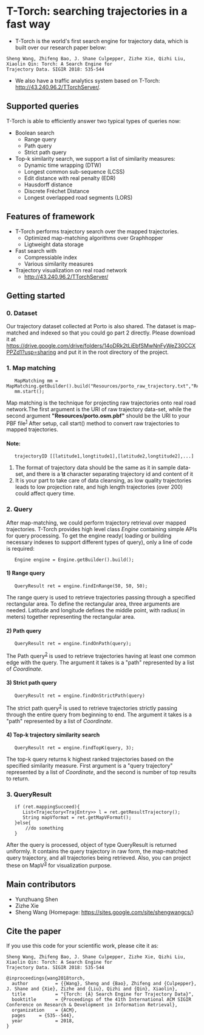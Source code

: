 # T-Torch: searching trajectories in a fast way
* T-Torch is the world's first search engine for trajectory data, which is built over our research paper below:
```
Sheng Wang, Zhifeng Bao, J. Shane Culpepper, Zizhe Xie, Qizhi Liu, Xiaolin Qin: Torch: A Search Engine for 
Trajectory Data. SIGIR 2018: 535-544
```
* We also have a traffic analytics system based on T-Torch: http://43.240.96.2/TTorchServer/.

## Supported queries 
T-Torch is able to efficiently answer two typical types of queries now:
* Boolean search
  * Range query
  * Path query
  * Strict path query
* Top-k similarity search, we support a list of similarity measures:
  * Dynamic time wrapping (DTW)
  * Longest common sub-sequence (LCSS)
  * Edit distance with real penalty (EDR)
  * Hausdorff distance
  * Discrete Fréchet Distance
  * Longest overlapped road segments (LORS)

## Features of framework
* T-Torch performs trajectory search over the mapped trajectories.
  * Optimized map-matching algorithms over Graphhopper
  * Ligtweight data storage
* Fast search with
  * Compressiable index
  * Various similarity measures
* Trajectory visualization on real road network
  * http://43.240.96.2/TTorchServer/


## Getting started
### 0. Dataset
Our trajectory dataset collected at Porto is also shared. 
The dataset is map-matched and indexed so that you could go part 2 directly.
Please download it at https://drive.google.com/drive/folders/14oDRk2tLiEbfSMwNnFyWeZ30CCXPPZd1?usp=sharing
and put it in the root directory of the project.

### 1. Map matching

```
   MapMatching mm = MapMatching.getBuilder().build("Resources/porto_raw_trajectory.txt","Resources/porto.osm.pbf");
   mm.start();
```

Map matching is the technique for projecting raw trajectories onto real road network.The first argument is the URI of raw trajectory data-set, while the second argument **"Resources/porto.osm.pbf"** should be the URI to your PBF file<sup>[1]</sup>
After setup, call start() method to convert raw trajectories to mapped trajectories.

#### Note:
```
   trajectoryID [[latitude1,longtitude1],[latitude2,longtitude2],...]
```
 1. The format of trajectory data should be the same as it in sample data-set, and there is a **\t** character separating trajectory id and content of it
 2. It is your part to take care of data cleansing, as low quality trajectories leads to low projection rate, and high length trajectories (over 200) could affect query time.


### 2. Query
After map-matching, we could perform trajectory retrieval over mapped trajectories. T-Torch provides high level class *Engine* containing simple APIs for query processing. 
To get the engine ready( loading or building necessary indexes to support different types of query), 
only a line of code is required: 
```
   Engine engine = Engine.getBuilder().build();
``` 

#### 1) Range query
```
   QueryResult ret = engine.findInRange(50, 50, 50);
```
The range query is used to retrieve trajectories passing through a specified rectangular area. To define the rectangular area, three arguments are needed. 
Latitude and longitude defines the middle point, with radius( in meters) together representing the rectangular area.

#### 2) Path query
```
   QueryResult ret = engine.findOnPath(query);
```
The Path query<sup>[2]</sup> is used to retrieve trajectories having at least one common edge with the query.
The argument it takes is a "path" represented by a list of *Coordinate*.

#### 3) Strict path query
```
   QueryResult ret = engine.findOnStrictPath(query)
```
The strict path query<sup>[2]</sup> is used to retrieve trajectories strictly passing through the entire query from beginning to end.
The argument it takes is a "path" represented by a list of *Coordinate*.

#### 4) Top-k trajectory similarity search
```
   QueryResult ret = engine.findTopK(query, 3);
```
The top-k query returns
k highest ranked trajectories based on the specified similarity measure.
First argument is a "query trajectory" represented by a list of *Coordinate*, 
and the second is number of top results to return.

### 3. QueryResult
```
   if (ret.mappingSucceed){
      List<Trajectory<TrajEntry>> l = ret.getResultTrajectory();
      String mapVformat = ret.getMapVFormat();
   }else{
       //do something
   }
```

After the query is processed, object of type QueryResult is returned uniformly. 
It contains the query trajectory in raw form, the map-matched query trajectory, and all trajectories being retrieved. Also, you can project these on MapV<sup>[3]</sup> for visualization purpose.



## Main contributors
  * Yunzhuang Shen
  * Zizhe Xie
  * Sheng Wang (Homepage: https://sites.google.com/site/shengwangcs/)

## Cite the paper
If you use this code for your scientific work, please cite it as:

```
Sheng Wang, Zhifeng Bao, J. Shane Culpepper, Zizhe Xie, Qizhi Liu, Xiaolin Qin: Torch: A Search Engine for 
Trajectory Data. SIGIR 2018: 535-544
```

```
@inproceedings{wang2018torch,
  author          = {{Wang}, Sheng and {Bao}, Zhifeng and {Culpepper}, J. Shane and {Xie}, Zizhe and {Liu}, Qizhi and {Qin}, Xiaolin},
  title           = "{Torch: {A} Search Engine for Trajectory Data}",
  booktitle       = {Proceedings of the 41th International ACM SIGIR Conference on Research & Development in Information Retrieval},
  organization    = {ACM},
  pages     = {535--544},
  year            = 2018,
}
```

[1]: https://wiki.openstreetmap.org/wiki/PBF_Format
[2]: https://dl.acm.org/citation.cfm?id=2666413 "Krogh, B., Pelekis, N., Theodoridis, Y., & Torp, K. (2014, November). Path-based queries on trajectory data. In Proceedings of the 22nd ACM SIGSPATIAL International Conference on Advances in Geographic Information Systems (pp. 341-350). ACM."
[3]: http://mapv.baidu.com/

